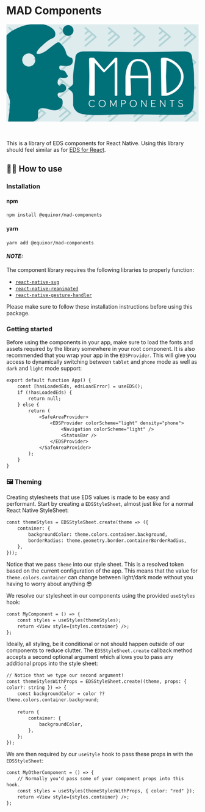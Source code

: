 # MAD Components

<p align="center">
  <img src="https://raw.githubusercontent.com/equinor/mad/main/packages/components/assets/mad-components.png">
</p>
<br />

This is a library of EDS components for React Native. Using this library should feel similar as for
[EDS for React](https://www.npmjs.com/package/@equinor/eds-core-react).

## 🧑‍🏫 How to use

### Installation

#### npm

`npm install @equinor/mad-components`

#### yarn

`yarn add @equinor/mad-components`

#### **_NOTE:_**

The component library requires the following libraries to properly function:

-   [`react-native-svg`](https://github.com/software-mansion/react-native-svg#installation)
-   [`react-native-reanimated`](https://docs.swmansion.com/react-native-reanimated/docs/fundamentals/installation)
-   [`react-native-gesture-handler`](https://docs.swmansion.com/react-native-gesture-handler/docs/installation/)

Please make sure to follow these installation instructions before using this package.

### Getting started

Before using the components in your app, make sure to load the fonts and assets required by the
library somewhere in your root component. It is also recommended that you wrap your app in the
`EDSProvider`. This will give you access to dynamically switching between `tablet` and `phone` mode
as well as `dark` and `light` mode support:

```tsx
export default function App() {
	const [hasLoadedEds, edsLoadError] = useEDS();
	if (!hasLoadedEds) {
		return null;
	} else {
		return (
			<SafeAreaProvider>
				<EDSProvider colorScheme="light" density="phone">
					<Navigation colorScheme="light" />
					<StatusBar />
				</EDSProvider>
			</SafeAreaProvider>
		);
	}
}
```

### 🖼️ Theming

Creating stylesheets that use EDS values is made to be easy and performant. Start by creating a
`EDSStyleSheet`, almost just like for a normal React Native StyleSheet:

```tsx
const themeStyles = EDSStyleSheet.create(theme => ({
	container: {
		backgroundColor: theme.colors.container.background,
		borderRadius: theme.geometry.border.containerBorderRadius,
	},
}));
```

Notice that we pass `theme` into our style sheet. This is a resolved token based on the current
configuration of the app. This means that the value for `theme.colors.container` can change between
light/dark mode without you having to worry about anything 😎

We resolve our stylesheet in our components using the provided `useStyles` hook:

```tsx
const MyComponent = () => {
	const styles = useStyles(themeStyles);
	return <View style={styles.container} />;
};
```

Ideally, all styling, be it conditional or not should happen outside of our components to reduce
clutter. The `EDSStyleSheet.create` callback method accepts a second optional argument which allows
you to pass any additional props into the style sheet:

```tsx
// Notice that we type our second argument!
const themeStylesWithProps = EDSStyleSheet.create((theme, props: { color?: string }) => {
	const backgroundColor = color ?? theme.colors.container.background;

	return {
		container: {
			backgroundColor,
		},
	};
});
```

We are then required by our `useStyle` hook to pass these props in with the `EDSStyleSheet`:

```tsx
const MyOtherComponent = () => {
	// Normally you'd pass some of your component props into this hook.
	const styles = useStyles(themeStylesWithProps, { color: "red" });
	return <View style={styles.container} />;
};
```
